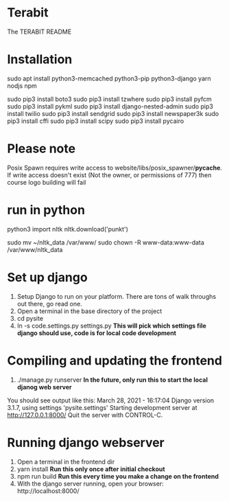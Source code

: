 # Terabit

The TERABIT README

# Installation

sudo apt install python3-memcached python3-pip python3-django yarn nodjs npm

sudo pip3 install boto3
sudo pip3 install tzwhere
sudo pip3 install pyfcm 
sudo pip3 install pykml
sudo pip3 install django-nested-admin
sudo pip3 install twilio
sudo pip3 install sendgrid
sudo pip3 install newspaper3k
sudo pip3 install cffi
sudo pip3 install scipy
sudo pip3 install pycairo

# Please note

Posix Spawn requires write access to website/libs/posix_spawner/__pycache__. If write access doesn't exist (Not the owner, or permissions of 777) then course logo building will fail

# run in python
python3
import nltk
nltk.download('punkt')

sudo mv ~/nltk_data /var/www/
sudo chown -R www-data:www-data /var/www/nltk_data

# Set up django

1. Setup Django to run on your platform. There are tons of walk throughs out there, go read one.
2. Open a terminal in the base directory of the project
3. cd pysite
4. ln -s code.settings.py settings.py **This will pick which settings file django should use, code is for local code development**

# Compiling and updating the frontend

1. ./manage.py runserver **In the future, only run this to start the local djanog web server**

You should see output like this:
March 28, 2021 - 16:17:04
Django version 3.1.7, using settings 'pysite.settings'
Starting development server at http://127.0.0.1:8000/
Quit the server with CONTROL-C.

# Running django webserver

1. Open a terminal in the frontend dir
2. yarn install **Run this only once after initial checkout** 
3. npm run build **Run this every time you make a change on the frontend**
4. With the django server running, open your browser: http://localhost:8000/

